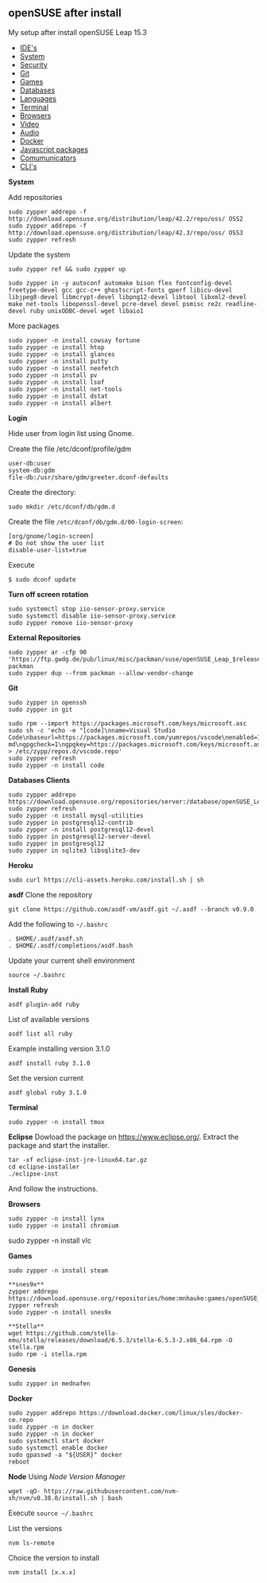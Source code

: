 ## openSUSE after install
My setup after install openSUSE Leap 15.3


- [IDE's](#ides)
- [System](#system)
- [Security](#security)
- [Git](#git)
- [Games](#games)
- [Databases](#databases)
- [Languages](#languages)
- [Terminal](#terminal)
- [Browsers](#browser)
- [Video](#video)
- [Audio](#audio)
- [Docker](#docker)
- [Javascript packages](#jspackage)
- [Comumunicators](#communicators)
- [CLI's](#cli)


<a id="system"></a>
**System**

Add repositories
```shell
sudo zypper addrepo -f http://download.opensuse.org/distribution/leap/42.2/repo/oss/ OSS2
sudo zypper addrepo -f http://download.opensuse.org/distribution/leap/42.3/repo/oss/ OSS3
sudo zypper refresh
```

Update the system
```shell
sudo zypper ref && sudo zypper up

sudo zypper in -y autoconf automake bison flex fontconfig-devel freetype-devel gcc gcc-c++ ghostscript-fonts gperf libicu-devel libjpeg8-devel libmcrypt-devel libpng12-devel libtool libxml2-devel make net-tools libopenssl-devel pcre-devel devel psmisc re2c readline-devel ruby unixODBC-devel wget libaio1
```

More packages
```shell
sudo zypper -n install cowsay fortune
sudo zypper -n install htop
sudo zypper -n install glances
sudo zypper -n install putty
sudo zypper -n install neofetch
sudo zypper -n install pv
sudo zypper -n install lsof
sudo zypper -n install net-tools
sudo zypper -n install dstat
sudo zypper -n install albert
```

**Login**

Hide user from login list using Gnome. 

Create the file /etc/dconf/profile/gdm
```
user-db:user
system-db:gdm
file-db:/usr/share/gdm/greeter.dconf-defaults
```

Create the directory:
```
sudo mkdir /etc/dconf/db/gdm.d
```

Create the file `/etc/dconf/db/gdm.d/00-login-screen`:
```
[org/gnome/login-screen]
# Do not show the user list
disable-user-list=true
```

Execute
```
$ sudo dconf update
```

**Turn off screen rotation**
```
sudo systemctl stop iio-sensor-proxy.service
sudo systemctl disable iio-sensor-proxy.service
sudo zypper remove iio-sensor-proxy
```

**External Repositories**
```
sudo zypper ar -cfp 90 'https://ftp.gwdg.de/pub/linux/misc/packman/suse/openSUSE_Leap_$releasever/' packman
sudo zypper dup --from packman --allow-vendor-change
```

<a id="system"></a>
**Git**
```
sudo zypper in openssh
sudo zypper in git
```

```
sudo rpm --import https://packages.microsoft.com/keys/microsoft.asc
sudo sh -c 'echo -e "[code]\nname=Visual Studio Code\nbaseurl=https://packages.microsoft.com/yumrepos/vscode\nenabled=1\ntype=rpm-md\ngpgcheck=1\ngpgkey=https://packages.microsoft.com/keys/microsoft.asc" > /etc/zypp/repos.d/vscode.repo'
sudo zypper refresh
sudo zypper -n install code
```


<a id="databases"></a>
**Databases Clients**
```
sudo zypper addrepo https://download.opensuse.org/repositories/server:/database/openSUSE_Leap_15.3/server:database.repo
sudo zypper refresh
sudo zypper -n install mysql-utilities
sudo zypper in postgresql12-contrib 
sudo zypper -n install postgresql12-devel
sudo zypper in postgresql12-server-devel
sudo zypper in postgresql12
sudo zypper in sqlite3 libsqlite3-dev
```

<a id="heroku"></a>
**Heroku**
```shell
sudo curl https://cli-assets.heroku.com/install.sh | sh
```

<a id="languages"></a>
**asdf**
Clone the repository
```
git clone https://github.com/asdf-vm/asdf.git ~/.asdf --branch v0.9.0
```

Add the following to `~/.bashrc`
```
. $HOME/.asdf/asdf.sh
. $HOME/.asdf/completions/asdf.bash
```

Update your current shell environment
```
source ~/.bashrc
```

**Install Ruby**
```
asdf plugin-add ruby
```

List of available versions
```
asdf list all ruby
```

Example installing version 3.1.0
```
asdf install ruby 3.1.0
```

Set the version current
```
asdf global ruby 3.1.0
```



<a id="terminal"></a>
**Terminal**
```
sudo zypper -n install tmux
```


<a id="ides"></a>
**Eclipse**
Dowload the package on https://www.eclipse.org/.
Extract the package and start the installer.
```
tar -xf eclipse-inst-jre-linux64.tar.gz
cd eclipse-installer
./eclipse-inst
```

And follow the instructions.

<a id="browser"></a>
**Browsers**
```shell
sudo zypper -n install lynx
sudo zypper -n install chromium
```

sudo zypper -n install vlc

<a id="games"></a>
**Games**
```shell
sudo zypper -n install steam

**snes9x**
zypper addrepo https://download.opensuse.org/repositories/home:mnhauke:games/openSUSE_Leap_15.2/home:mnhauke:games.repo
zypper refresh
sudo zypper -n install snes9x

**Stella**
wget https://github.com/stella-emu/stella/releases/download/6.5.3/stella-6.5.3-2.x86_64.rpm -O stella.rpm
sudo rpm -i stella.rpm
```

**Genesis**
```
sudo zypper in mednafen
```

<a id="docker"></a>
**Docker**
```shell
sudo zypper addrepo https://download.docker.com/linux/sles/docker-ce.repo
sudo zypper -n in docker
sudo zypper -n in docker
sudo systemctl start docker
sudo systemctl enable docker
sudo gpasswd -a "${USER}" docker
reboot
```

**Node**
Using _Node Version Manager_
```shell
wget -qO- https://raw.githubusercontent.com/nvm-sh/nvm/v0.38.0/install.sh | bash
```

Execute  `source ~/.bashrc`

List the versions
```
nvm ls-remote
```

Choice the version to install
```
nvm install [x.x.x]
```

